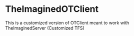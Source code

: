 TheImaginedOTClient
===================

This is a customized version of OTClient meant to work with TheImaginedServer (Customized TFS)

